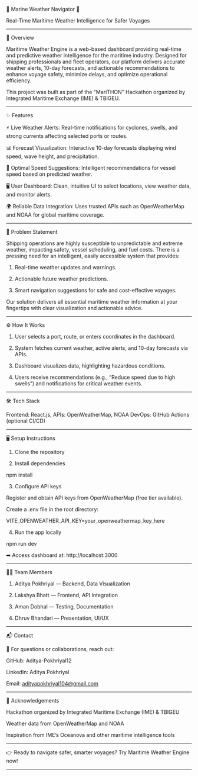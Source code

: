 🌊 Marine Weather Navigator 🚢

Real-Time Maritime Weather Intelligence for Safer Voyages

---

📖 Overview

Maritime Weather Engine is a web-based dashboard providing real-time and predictive weather intelligence for the maritime industry. Designed for shipping professionals and fleet operators, our platform delivers accurate weather alerts, 10-day forecasts, and actionable recommendations to enhance voyage safety, minimize delays, and optimize operational efficiency.

This project was built as part of the "MariTHON" Hackathon organized by Integrated Maritime Exchange (IME) & TBIGEU.

---

✨ Features

⚡ Live Weather Alerts: Real-time notifications for cyclones, swells, and strong currents affecting selected ports or routes.

📊 Forecast Visualization: Interactive 10-day forecasts displaying wind speed, wave height, and precipitation.

🚢 Optimal Speed Suggestions: Intelligent recommendations for vessel speed based on predicted weather.

🖥 User Dashboard: Clean, intuitive UI to select locations, view weather data, and monitor alerts.

🌍 Reliable Data Integration: Uses trusted APIs such as OpenWeatherMap and NOAA for global maritime coverage.

---

🚨 Problem Statement

Shipping operations are highly susceptible to unpredictable and extreme weather, impacting safety, vessel scheduling, and fuel costs. There is a pressing need for an intelligent, easily accessible system that provides:

1. Real-time weather updates and warnings.

2. Actionable future weather predictions.

3. Smart navigation suggestions for safe and cost-effective voyages.

Our solution delivers all essential maritime weather information at your fingertips with clear visualization and actionable advice.

---

⚙ How It Works

1. User selects a port, route, or enters coordinates in the dashboard.

2. System fetches current weather, active alerts, and 10-day forecasts via APIs.

3. Dashboard visualizes data, highlighting hazardous conditions.

4. Users receive recommendations (e.g., “Reduce speed due to high swells”) and notifications for critical weather events.

---

🛠 Tech Stack

Frontend: React.js, 
APIs: OpenWeatherMap, NOAA
DevOps: GitHub Actions (optional CI/CD)

---

🖥 Setup Instructions

1. Clone the repository

2. Install dependencies

npm install

3. Configure API keys

Register and obtain API keys from OpenWeatherMap (free tier available).

Create a .env file in the root directory:

VITE_OPENWEATHER_API_KEY=your_openweathermap_key_here

4. Run the app locally

npm run dev

➡ Access dashboard at: http://localhost:3000

---

👨‍💻 Team Members

1. Aditya Pokhriyal — Backend, Data Visualization

2. Lakshya Bhatt — Frontend, API Integration

3. Aman Dobhal — Testing, Documentation

4. Dhruv Bhandari — Presentation, UI/UX

---

📬 Contact

📧 For questions or collaborations, reach out:

GitHub: Aditya-Pokhriyal12

LinkedIn: Aditya Pokhriyal

Email: adityapokhriyal104@gmail.com

---


🙌 Acknowledgements

Hackathon organized by Integrated Maritime Exchange (IME) & TBIGEU

Weather data from OpenWeatherMap and NOAA

Inspiration from IME’s Oceanova and other maritime intelligence tools

---

👉 Ready to navigate safer, smarter voyages?
Try Maritime Weather Engine now!

---
